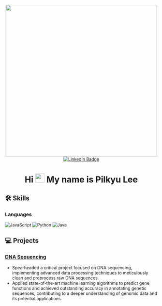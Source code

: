 <div id="header" align="center">
  <img src="https://media4.giphy.com/media/v1.Y2lkPTc5MGI3NjExNjVjM2JjNmQyNTBmMDE3MDVlNTJjMzBiNDE5ZmEyNjYxMjBkZDYzMyZjdD1n/hrlg3PhRwIrII/giphy.gif"
       width="500"/>
  <div id="badges">
    <a href="https://www.linkedin.com/in/pilkyu-lee-969a41224/">
      <img src="https://img.shields.io/badge/LinkedIn-blue?style=for-the-badge&logo=linkedin&logoColor=white"     alt="LinkedIn Badge"/>
    </a>
  </div>
  <h1>
    Hi <img src="https://media.giphy.com/media/hvRJCLFzcasrR4ia7z/giphy.gif" width="30px" height="30px"/> My name is Pilkyu Lee
</h1>
</div>


## 🛠 Skills

### Languages
<img alt="JavaScript" src ="https://img.shields.io/badge/JavaScript-F7DF1E.svg?&style=for-the-badge&logo=JavaScript&logoColor=white"/> <img alt="Python" src ="https://img.shields.io/badge/Python-3776AB.svg?&style=for-the-badge&logo=Python&logoColor=white"/> <img alt="Java" src="https://img.shields.io/badge/Java-ED8B00?style=for-the-badge&logo=openjdk&logoColor=white"/>


## 💻 Projects
### <a href="https://pklee93.github.io/"> DNA Sequencing </a>
- Spearheaded a critical project focused on DNA sequencing, implementing advanced data processing techniques to meticulously clean and preprocess raw DNA sequences.
- Applied state-of-the-art machine learning algorithms to predict gene functions and achieved outstanding accuracy in annotating genetic sequences, contributing to a deeper understanding of genomic data and its potential applications.

